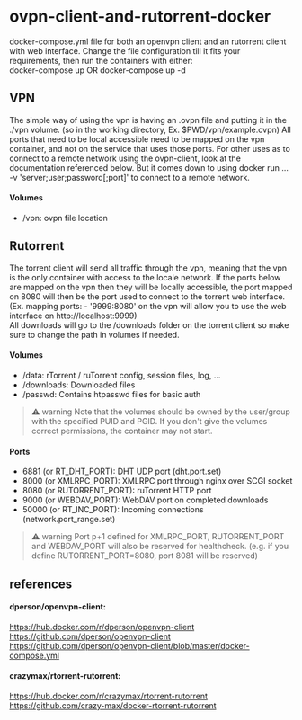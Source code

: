 # ovpn-client-and-rutorrent-docker

docker-compose.yml file for both an openvpn client and an rutorrent client with web interface.
Change the file configuration till it fits your requirements, then run the containers with either:  
docker-compose up     OR     docker-compose up -d  

## VPN
The simple way of using the vpn is having an .ovpn file and putting it in the ./vpn volume. (so in the working directory, Ex. $PWD/vpn/example.ovpn) All ports that need to be local accessible need to be mapped on the vpn container, and not on the service that uses those ports. For other uses as to connect to a remote network using the ovpn-client, look at the documentation referenced below. But it comes down to using docker run ... -v 'server;user;password[;port]' to connect to a remote network.  

#### Volumes
* /vpn: ovpn file location

## Rutorrent
The torrent client will send all traffic through the vpn, meaning that the vpn is the only container with access to the locale network. If the ports below are mapped on the vpn then they will be locally accessible, the port mapped on 8080 will then be the port used to connect to the torrent web interface. (Ex. mapping ports: - '9999:8080' on the vpn will allow you to use the web interface on http://localhost:9999)  
All downloads will go to the /downloads folder on the torrent client so make sure to change the path in volumes if needed.

#### Volumes
* /data: rTorrent / ruTorrent config, session files, log, ...
* /downloads: Downloaded files
* /passwd: Contains htpasswd files for basic auth

> ⚠️ warning Note that the volumes should be owned by the user/group with the specified PUID and PGID. If you don't give the volumes correct permissions, 
> the container may not start.

#### Ports
* 6881 (or RT_DHT_PORT): DHT UDP port (dht.port.set)
* 8000 (or XMLRPC_PORT): XMLRPC port through nginx over SCGI socket
* 8080 (or RUTORRENT_PORT): ruTorrent HTTP port
* 9000 (or WEBDAV_PORT): WebDAV port on completed downloads
* 50000 (or RT_INC_PORT): Incoming connections (network.port_range.set)

> ⚠️ warning Port p+1 defined for XMLRPC_PORT, RUTORRENT_PORT and WEBDAV_PORT will also be reserved for healthcheck. 
> (e.g. if you define RUTORRENT_PORT=8080, port 8081 will be reserved)


## references
#### dperson/openvpn-client:  
https://hub.docker.com/r/dperson/openvpn-client  
https://github.com/dperson/openvpn-client  
https://github.com/dperson/openvpn-client/blob/master/docker-compose.yml  

#### crazymax/rtorrent-rutorrent:  
https://hub.docker.com/r/crazymax/rtorrent-rutorrent  
https://github.com/crazy-max/docker-rtorrent-rutorrent  

